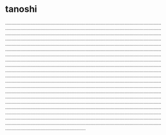 # tanoshi
................................................................................................................................................................................................................................................................................................................................................................................................................................................................................................................................................................................................................................................................................................................................................................................................................................................................................................................................................................................................................................................................................................................................................................................................................................................................................................................................................................................................................................................................................................................................................................................................................................................................................................................................................................................................................................................................................................................................................................................................................................................................................................................................................................................................................................................................................................................................................................................................................................................................................................................................................................................................................................................